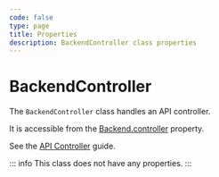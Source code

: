 ```yaml
---
code: false
type: page
title: Properties
description: BackendController class properties
---
```


# BackendController

<SinceBadge version="2.8.0" />

The `BackendController` class handles an API controller.  

It is accessible from the [Backend.controller](/core/2/framework/classes/backend/properties#controller) property.

See the [API Controller](/core/2/guides/develop-on-kuzzle/api-controllers) guide.

::: info
This class does not have any properties.
:::
